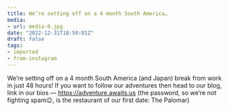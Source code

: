 ```yaml
---
title: We’re setting off on a 4 month South America…
media:
- url: media-0.jpg
date: "2022-12-31T18:50:01Z"
draft: false
tags:
- imported
- from-instagram
---
```

We’re setting off on a 4 month South America \(and Japan\) break from work in just 48 hours\! If you want to follow our adventures then head to our blog, link in our bios — https://adventure.awaits.us \(the password, so we’re not fighting spam😉, is the restaurant of our first date: The Palomar\)
